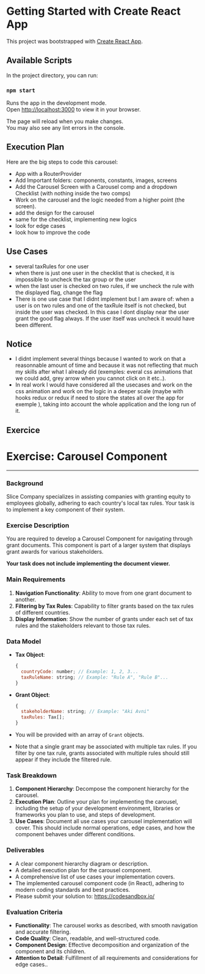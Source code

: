 # Getting Started with Create React App

This project was bootstrapped with [Create React App](https://github.com/facebook/create-react-app).

## Available Scripts

In the project directory, you can run:

### `npm start`

Runs the app in the development mode.\
Open [http://localhost:3000](http://localhost:3000) to view it in your browser.

The page will reload when you make changes.\
You may also see any lint errors in the console.

## Execution Plan
Here are the big steps to code this carousel:
- App with a RouterProvider
- Add Important folders: components, constants, images, screens
- Add the Carousel Screen with a Carousel comp and a dropdown Checklist (with nothing inside the two comps)
- Work on the carousel and the logic needed from a higher point (the screen).
- add the design for the carousel
- same for the checklist, implementing new logics
- look for edge cases
- look how to improve the code

## Use Cases
- several taxRules for one user
- when there is just one user in the checklist that is checked, it is impossible to uncheck the tax group or the user
- when the last user is checked on two rules, if we uncheck the rule with the displayed flag, change the flag
- There is one use case that I didnt implement but I am aware of: when a user is on two rules and one of the taxRule itself is not checked, but inside the user was checked. In this case I dont display near the user grant the good flag always. If the user itself was uncheck it would have been different.

## Notice
- I didnt implement several things because I wanted to work on that a reasonnable amount of time and because it was not reflecting that much my skills after what I already did (exemples: everal css animations that we could add, grey arrow when you cannot click on it etc..).
- In real work I would have considered all the usecases and work on the css animation and work on the logic in a deeper scale (maybe with hooks redux or redux if need to store the states all over the app for exemple ), taking into account the whole application and the long run of it.

## Exercice
# **Exercise: Carousel Component**

---

### Background

Slice Company specializes in assisting companies with granting equity to employees globally, adhering to each country's local tax rules. Your task is to implement a key component of their system.

### Exercise Description

You are required to develop a Carousel Component for navigating through grant documents. This component is part of a larger system that displays grant awards for various stakeholders.

**Your task does not include implementing the document viewer.**

### Main Requirements

1. **Navigation Functionality**: Ability to move from one grant document to another.
2. **Filtering by Tax Rules**: Capability to filter grants based on the tax rules of different countries.
3. **Display Information**: Show the number of grants under each set of tax rules and the stakeholders relevant to those tax rules.

### Data Model

- **Tax Object**:
    
    ```jsx
    {
      countryCode: number; // Example: 1, 2, 3...
      taxRuleName: string; // Example: "Rule A", "Rule B"...
    }
    
    ```
    
- **Grant Object**:
    
    ```jsx
    {
      stakeholderName: string; // Example: "Aki Avni"
      taxRules: Tax[];
    }
    
    ```
    
- You will be provided with an array of `Grant` objects.
- Note that a single grant may be associated with multiple tax rules. If you filter by one tax rule, grants associated with multiple rules should still appear if they include the filtered rule.

### Task Breakdown

1. **Component Hierarchy**: Decompose the component hierarchy for the carousel.
2. **Execution Plan**: Outline your plan for implementing the carousel, including the setup of your development environment, libraries or frameworks you plan to use, and steps of development.
3. **Use Cases**: Document all use cases your carousel implementation will cover. This should include normal operations, edge cases, and how the component behaves under different conditions.

### Deliverables

- A clear component hierarchy diagram or description.
- A detailed execution plan for the carousel component.
- A comprehensive list of use cases your implementation covers.
- The implemented carousel component code (in React), adhering to modern coding standards and best practices.
- Please submit your solution to: https://codesandbox.io/

### Evaluation Criteria

- **Functionality**: The carousel works as described, with smooth navigation and accurate filtering.
- **Code Quality**: Clean, readable, and well-structured code.
- **Component Design**: Effective decomposition and organization of the component and its children.
- **Attention to Detail**: Fulfillment of all requirements and considerations for edge cases..
